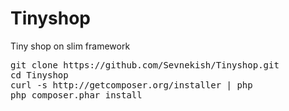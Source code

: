 # Tinyshop
Tiny shop on slim framework

<pre>
git clone https://github.com/Sevnekish/Tinyshop.git
cd Tinyshop
curl -s http://getcomposer.org/installer | php
php composer.phar install
</pre>
